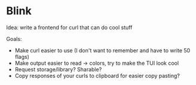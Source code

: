 # Blink

Idea: write a frontend for curl that can do cool stuff

Goals:
- Make curl easier to use (I don't want to remember and have to write 50 flags)
- Make output easier to read -> colors, try to make the TUI look cool
- Request storage/library? Sharable?
- Copy responses of your curls to clipboard for easier copy pasting?
